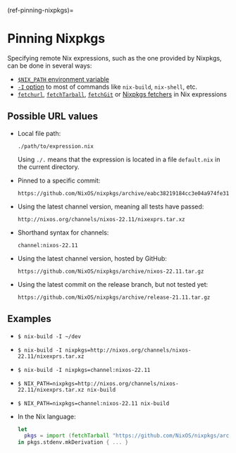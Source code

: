 (ref-pinning-nixpkgs)=

# Pinning Nixpkgs

Specifying remote Nix expressions, such as the one provided by Nixpkgs, can be done in several ways:

- [`$NIX_PATH` environment variable](https://nix.dev/manual/nix/2.18/command-ref/env-common.html#env-NIX_PATH)
- [`-I` option](https://nix.dev/manual/nix/2.18/command-ref/opt-common.html#opt-I) to most of commands like `nix-build`, `nix-shell`, etc.
- [`fetchurl`](https://nix.dev/manual/nix/2.18/language/builtins.html#builtins-fetchurl), [`fetchTarball`](https://nix.dev/manual/nix/2.18/language/builtins.html#builtins-fetchTarball), [`fetchGit`](https://nix.dev/manual/nix/2.18/language/builtins.html#builtins-fetchGit) or [Nixpkgs fetchers](https://nixos.org/manual/nixpkgs/stable/#chap-pkgs-fetchers) in Nix expressions

## Possible URL values

- Local file path:

  ```
  ./path/to/expression.nix
  ```

  Using `./.` means that the expression is located in a file `default.nix` in the current directory.

- Pinned to a specific commit:

  ```
  https://github.com/NixOS/nixpkgs/archive/eabc38219184cc3e04a974fe31857d8e0eac098d.tar.gz
  ```

- Using the latest channel version, meaning all tests have passed:

  ```
  http://nixos.org/channels/nixos-22.11/nixexprs.tar.xz
  ```

- Shorthand syntax for channels:

  ```
  channel:nixos-22.11
  ```

- Using the latest channel version, hosted by GitHub:

  ```
  https://github.com/NixOS/nixpkgs/archive/nixos-22.11.tar.gz
  ```

- Using the latest commit on the release branch, but not tested yet:

  ```
  https://github.com/NixOS/nixpkgs/archive/release-21.11.tar.gz
  ```

## Examples

- ```shell-session
  $ nix-build -I ~/dev
  ```

- ```shell-session
  $ nix-build -I nixpkgs=http://nixos.org/channels/nixos-22.11/nixexprs.tar.xz
  ```

- ```shell-session
  $ nix-build -I nixpkgs=channel:nixos-22.11
  ```

- ```shell-session
  $ NIX_PATH=nixpkgs=http://nixos.org/channels/nixos-22.11/nixexprs.tar.xz nix-build
  ```

- ```shell-session
  $ NIX_PATH=nixpkgs=channel:nixos-22.11 nix-build
  ```

- In the Nix language:

  ```nix skip
  let
    pkgs = import (fetchTarball "https://github.com/NixOS/nixpkgs/archive/nixos-22.11.tar.gz") {};
  in pkgs.stdenv.mkDerivation { ... }
  ```
